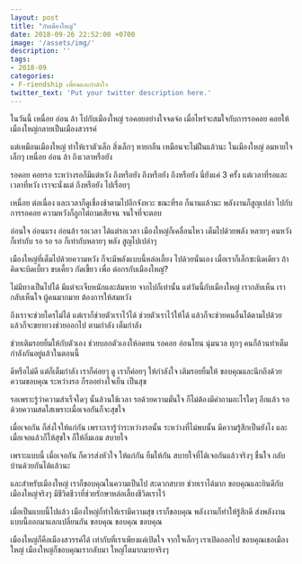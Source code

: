 ```yaml
---
layout: post
title: "กับเมืองใหญ่"
date: 2018-09-26 22:52:00 +0700
image: '/assets/img/'
description: ''
tags:
- 2018-09
categories:
- F-riendship เพื่อนและกำลังใจ
twitter_text: 'Put your twitter description here.'
---
```

ในวันนี้ เหนื่อย อ่อน ล้า ไปกับเมืองใหญ่ รอคอยอย่างใจจดจ่อ เมื่อไหร่จะสมใจกับการรอคอย คอยให้เมืองใหญ่กลายเป็นเมืองสวรรค์

แต่เหมือนเมืองใหญ่ ทำให้เราตัวเล็ก สิ่งเล็กๆ หายกลืน เหมือนจะไม่ฝืนแล้วนะ ในเมืองใหญ่ ลมหายใจเล็กๆ เหนื่อย อ่อน ล้า ถึงเวลาหรือยัง

รอคอย คอยรอ ระหว่างรอก็มีแต่หวัง ถึงหรือยัง ถึงหรือยัง ถึงหรือยัง นี่ยังแค่ 3 ครั้ง แต่เวลาที่รอและเวลาที่หวัง เราจะนั่งแต่ ถึงหรือยัง ไปเรื่อยๆ

เหนื่อย ต่อเนื่อง และเวลาก็ดูเชื่องช้าตามไปอีกจังหวะ ขณะที่รอ ก็นานแล้วนะ พลังงานก็สูญเปล่า ไปกับการรอคอย ความหวังก็ถูกไต่ถามเสียจน จนใจที่จะตอบ

อ่อนใจ อ่อนแรง อ่อนล้า รอเวลา ได้แต่รอเวลา เมืองใหญ่ก็เคลื่อนไหว เต็มไปด้วยพลัง หลายๆ คนหวัง ก็เท่ากับ รอ รอ รอ ก็เท่ากับหลายๆ พลัง สูญไปเปล่าๆ

เมืองใหญ่ที่เต็มไปด้วยความหวัง ก็จะมีพลังแบบนี้หล่อเลี้ยง ไปด้วยนั่นเอง เมื่อเราก็เล็กซะนิดเดียว ถ้าคิดจะบิดเบี้ยว ขบเคี้ยว กัดเขี้ยว เพื่อ ต่อกรกับเมืองใหญ่?

ไม่มีทางเป็นไปได้ มีแต่จะเจ็บหนักและล้มหาย จากไปก็เท่านั้น แต่วันนี้กับเมืองใหญ่ เรากลับเห็น เรากลับเห็นใจ ผู้คนมากมาย ต้องการให้สมหวัง

ถึงเราจะช่วยใครไม่ได้ แต่เราก็ช่วยตัวเราไว้ได้ ช่วยตัวเราไว้ให้ได้ แล้วก็จะช่วยคนอื่นได้ตามไปด้วย แล้วก็จะขยายวงช่วยออกไป ตามกำลัง เต็มกำลัง

ช่วยเติมรอยยิ้มให้กับตัวเอง ช่วยบอกตัวเองให้อดทน รอคอย อ่อนโยน นุ่มนวล ทุกๆ คนก็ล้วนทำเต็มกำลังกันอยู่แล้วในตอนนี้

ดีหรือไม่ดี แต่ก็เต็มกำลัง เราก็ค่อยๆ ดู เราก็ค่อยๆ ให้กำลังใจ เติมรอยยิ้มให้ ขอบคุณและนึกถึงด้วยความขอบคุณ ระหว่างรอ ก็รออย่างใจเย็น เป็นสุข

รอเพราะรู้ว่าความสำเร็จใดๆ  นั้นล้วนใช้เวลา รอด้วยความมั่นใจ ก็ไม่ต้องมีคำถามอะไรใดๆ อีกแล้ว รอด้วยความสดใสเพราะเมื่อเจอกันก็จะสุขใจ

เมื่อเจอกัน ก็ส่งใจให้แก่กัน เพราะเรารู้ว่าระหว่างรอนั้น ระหว่างที่ไม่พบนั้น มีความรู้สึกเป็นยังไง และเมื่อเจอแล้วก็ให้สุขใจ ก็ให้อิ่มเอม สบายใจ

เพราะแบบนี้ เมื่อเจอกัน ก็ควรส่งหัวใจ ให้แก่กัน ยิ้มให้กัน สบายใจที่ได้เจอกันแล้วจริงๆ ชื่นใจ กลับบ้านด้วยกันได้แล้วนะ

และสำหรับเมืองใหญ่ เราก็ขอบคุณในความเป็นไป สะดวกสบาย ช่วยเราได้มาก ขอบคุณและยินดีกับเมืองใหญ่จริงๆ มีชีวิตชีวาที่ช่วยรักษาหล่อเลี้ยงชีวิตเราไว้

เมื่อเป็นแบบนี้ไปแล้ว เมืองใหญ่ก็ทำให้เรามีความสุข เราก็ขอบคุณ พลังงานก็ทำให้รู้สึกดี ส่งพลังงานแบบนี้ออกมาแลกเปลี่ยนกัน ขอบคุณ ขอบคุณ ขอบคุณ

เมืองใหญ่ก็คือเมืองสวรรค์ได้ เท่ากับที่เราเพียงแค่เปิดใจ จากใจเล็กๆ เราเปิดออกไป ขอบคุณเธอเมืองใหญ่ เมืองใหญ่ก็ขอบคุณเรากลับมา ใหญ่โตมากมายจริงๆ
